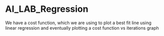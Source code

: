 # AI_LAB_Regression
We have a cost function, which we are using to plot a best fit line using linear regression and eventually plotting a cost function vs iterations graph
